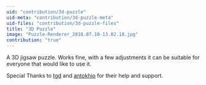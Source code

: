 ```yaml
---
uid: "contribution/3d-puzzle"
uid-meta: "contribution/3d-puzzle-meta"
uid-files: "contribution/3d-puzzle-files"
title: "3D Puzzle"
image: "Puzzle-Renderer_2018.07.10-13.02.18.jpg"
contribution: "true"
---
```


A 3D jigsaw puzzle. Works fine, with a few adjustments it can be suitable for everyone that would like to use it.

Special Thanks to [tgd](http://vvvv.org/users/tgd) and [antokhio](http://vvvv.org/users/antokhio) for their help and support.